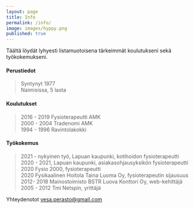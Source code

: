 ```yaml
---
layout: page
title: Info
permalink: /info/
image: images/hyppy.png
published: true
---
```


Täältä löydät lyhyesti listamuotoisena tärkeimmät koulutukseni sekä työkokemukseni.

#### Perustiedot

> Syntynyt 1977<br>
> Naimisissa, 5 lasta

#### Koulutukset

> 2016 - 2019 Fysioterapeutti AMK<br>
> 2000 - 2004 Tradenomi AMK<br>
> 1994 - 1996 Ravintolakokki

#### Työkokemus

> 2021 - nykyinen työ, Lapuan kaupunki, kotihoidon fysioterapeutti<br>
> 2020 - 2021, Lapuan kaupunki, asiakasohjausyksikön fysioterapeutti<br>
> 2020 Fysio 2000, fysioterapeutti<br>
> 2020 Fysikaalinen Hoitola Taina Luoma Oy, fysioterapeutin sijausuus<br>
> 2012- 2018 Mainostoimisto BSTR Luova Konttori Oy, web-kehittäjä<br>
> 2005 - 2012 Tmi Netspin, yrittäjä

Yhteydenotot vesa.perasto@gmail.com
